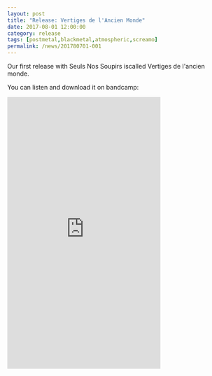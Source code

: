 ```yaml
---
layout: post
title: "Release: Vertiges de l'Ancien Monde"
date: 2017-08-01 12:00:00
category: release
tags: [postmetal,blackmetal,atmospheric,screamo]
permalink: /news/201780701-001
---
```


Our first release with Seuls Nos Soupirs is<!--more-->called Vertiges de l'ancien monde.

You can listen and download it on bandcamp:

<iframe style="border: 0; width: 350px; height: 621px;" src="https://bandcamp.com/EmbeddedPlayer/album=911432569/size=large/bgcol=333333/linkcol=ffffff/transparent=true/" seamless><a href="https://seulsnossoupirs.bandcamp.com/album/vertiges-de-lancien-monde">Vertiges de l&#39;ancien monde by Seuls Nos Soupirs</a></iframe>